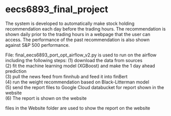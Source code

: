 # eecs6893_final_project
The system is developed to automatically make stock holding recommendation each day before the trading hours. 
The recommendation is shown daily prior to the trading hours in a webpage that the user can access. 
The performance of the past recommendation is also shown against S&P 500 performance.


File:
final_eecs6893_port_opt_airflow_v2.py is used to run on the airflow including the following steps:
(1)  download the data from sources   
(2)  fit the machine learning model (XGBoost) and make the 1 day ahead prediction   
(3)  pull the news feed from finnhub and feed it into finBert   
(4)  run the weight recommendation based on Black-Litterman model   
(5)  send the report files to Google Cloud databucket for report shown in the website   
(6)  The report is shown on the website   

files in the Website folder are used to show the report on the website
